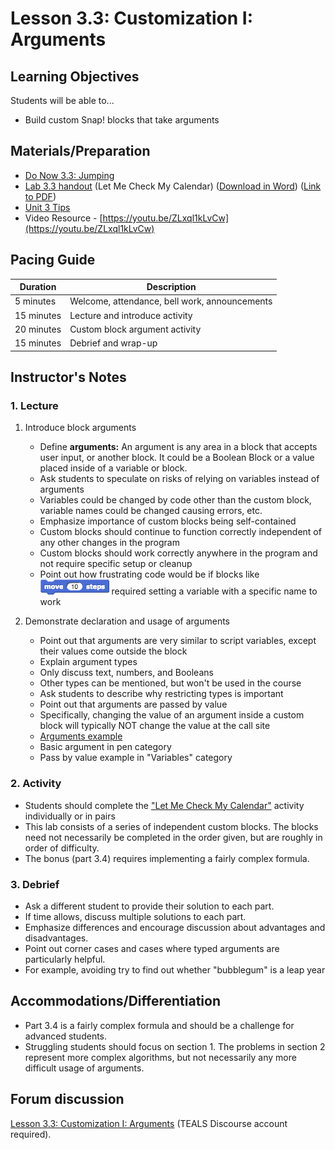 # Lesson 3.3: Customization I: Arguments

## Learning Objectives

Students will be able to...

- Build custom Snap! blocks that take arguments

## Materials/Preparation

- [Do Now 3.3: Jumping](do_now_33.md)
- [Lab 3.3 handout](lab_33.md) (Let Me Check My Calendar) ([Download in Word](https://github.com/TEALSK12/introduction-to-computer-science/raw/master/Unit%203%20Word/Lab%203.3%20Let%20Me%20Check%20My%20Calendar.docx)) ([Link to PDF](https://github.com/TEALSK12/introduction-to-computer-science/raw/master/Unit%203%20PDF/Lab%203.3%20Let%20Me%20Check%20My%20Calendar.pdf))
- [Unit 3 Tips](unit_3_tips.md)
- Video Resource - [https://youtu.be/ZLxql1kLvCw](https://youtu.be/ZLxql1kLvCw)

## Pacing Guide

| Duration   | Description                                   |
| ---------- | --------------------------------------------- |
| 5 minutes  | Welcome, attendance, bell work, announcements |
| 15 minutes | Lecture and introduce activity                |
| 20 minutes | Custom block argument activity                |
| 15 minutes | Debrief and wrap-up                           |

## Instructor's Notes

### 1. Lecture

1. Introduce block arguments

    - Define **arguments:** An argument is any area in a block that accepts user input, or another block. It could be a Boolean Block or a value placed inside of a variable or block.
    - Ask students to speculate on risks of relying on variables instead of arguments
    - Variables could be changed by code other than the custom block, variable names could be changed causing errors, etc.
    - Emphasize importance of custom blocks being self-contained
    - Custom blocks should continue to function correctly independent of any other changes in the program
    - Custom blocks should work correctly anywhere in the program and not require specific setup or cleanup
    - Point out how frustrating code would be if blocks like ![Move 10 steps block](move.png) required setting a variable with a specific name to work

2. Demonstrate declaration and usage of arguments

    - Point out that arguments are very similar to script variables, except their values come outside the block
    - Explain argument types
    - Only discuss text, numbers, and Booleans
    - Other types can be mentioned, but won't be used in the course
    - Ask students to describe why restricting types is important
    - Point out that arguments are passed by value
    - Specifically, changing the value of an argument inside a custom block will typically NOT change the value at the call site
    - [Arguments example](http://snap.berkeley.edu/snapsource/snap.html#present:Username=brettwo&ProjectName=Lesson%203.3)
    - Basic argument in pen category
    - Pass by value example in "Variables" category

### 2. Activity

- Students should complete the ["Let Me Check My Calendar"](lab_33.md) activity individually or in pairs
- This lab consists of a series of independent custom blocks.  The blocks need not necessarily be completed in the order given, but are roughly in order of difficulty.
- The bonus (part 3.4) requires implementing a fairly complex formula.

### 3.  Debrief

- Ask a different student to provide their solution to each part.  
- If time allows, discuss multiple solutions to each part.
- Emphasize differences and encourage discussion about advantages and disadvantages.
- Point out corner cases and cases where typed arguments are particularly helpful.
- For example, avoiding try to find out whether "bubblegum" is a leap year

## Accommodations/Differentiation

- Part 3.4 is a fairly complex formula and should be a challenge for advanced students.
- Struggling students should focus on section 1. The problems in section 2 represent more complex algorithms, but not necessarily any more difficult usage of arguments.

## Forum discussion

[Lesson 3.3: Customization I: Arguments](http://forums.tealsk12.org/c/intro-unit-3-variables-and-customization/lesson-3-3-customization-1) (TEALS Discourse account required).</a>
